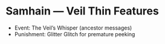 # Samhain — Veil Thin Features
- Event: The Veil’s Whisper (ancestor messages)
- Punishment: Glitter Glitch for premature peeking
